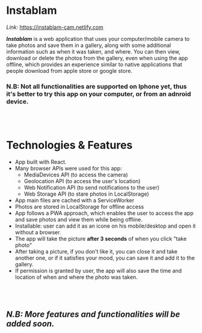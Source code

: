# Instablam

_Link:_ https://instablam-cam.netlify.com

**_Instablam_** is a web application that uses your computer/mobile camera to take photos and save them in a gallery, along with some additional information such as when it was taken, and where.
You can then view, download or delete the photos from the gallery, even when using the app offline, which provides an experience similar to native applications that people download from apple store or google store.

### N.B: Not all functionalities are supported on Iphone yet, thus it's better to try this app on your computer, or from an adnroid device.

<br>
<br>

# Technologies & Features

- App built with React.
- Many browser APIs were used for this app:
  - MediaDevices API (to access the camera)
  - Geolocation API (to access the user's location)
  - Web Notification API (to send notifications to the user)
  - Web Storage API (to stare photos in LocalStorage)
- App main files are cached with a ServiceWorker
- Photos are stored in LocalStorage for offline access
- App follows a PWA approach, which enables the user to access the app and save photos and view them while being offline.
- Installable: user can add it as an icone on his mobile/desktop and open it without a browser.
- The app will take the picture **after 3 seconds** of when you click "take photo"
- After taking a picture, if you don't like it, you can close it and take another one, or if it satisfies your mood, you can save it and add it to the gallery.
- If permission is granted by user, the app will also save the time and location of when and where the photo was taken.  
  <br>

<br>

## _N.B: More features and functionalities will be added soon._
